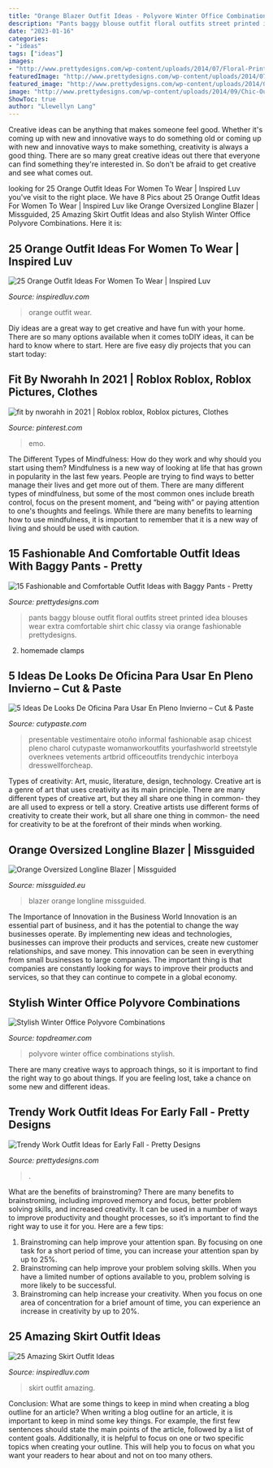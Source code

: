 ```yaml
---
title: "Orange Blazer Outfit Ideas - Polyvore Winter Office Combinations Stylish"
description: "Pants baggy blouse outfit floral outfits street printed idea blouses wear extra comfortable shirt chic classy via orange fashionable prettydesigns"
date: "2023-01-16"
categories:
- "ideas"
tags: ["ideas"]
images:
- "http://www.prettydesigns.com/wp-content/uploads/2014/07/Floral-Printed-Top-and-Black-Baggy-Pants-Outfit.jpg"
featuredImage: "http://www.prettydesigns.com/wp-content/uploads/2014/07/Floral-Printed-Top-and-Black-Baggy-Pants-Outfit.jpg"
featured_image: "http://www.prettydesigns.com/wp-content/uploads/2014/09/Chic-Outfit-Idea-with-a-Blazer.jpg"
image: "http://www.prettydesigns.com/wp-content/uploads/2014/09/Chic-Outfit-Idea-with-a-Blazer.jpg"
ShowToc: true
author: "Llewellyn Lang"
---
```



Creative ideas can be anything that makes someone feel good. Whether it's coming up with new and innovative ways to do something old or coming up with new and innovative ways to make something, creativity is always a good thing. There are so many great creative ideas out there that everyone can find something they're interested in. So don't be afraid to get creative and see what comes out.

	

		
looking for 25 Orange Outfit Ideas For Women To Wear | Inspired Luv you've visit to the right place. We have 8 Pics about 25 Orange Outfit Ideas For Women To Wear | Inspired Luv like Orange Oversized Longline Blazer | Missguided, 25 Amazing Skirt Outfit Ideas and also Stylish Winter Office Polyvore Combinations. Here it is:
		
    
## 25 Orange Outfit Ideas For Women To Wear | Inspired Luv

<img loading=lazy src="http://www.inspiredluv.com/wp-content/uploads/2016/09/16-Orange-outfit-ideas-For-Women.jpg" onerror="this.onerror=null;this.src='https://tse1.mm.bing.net/th?id=OIP.dxLwxPn7rWU7uEJv1V6qvgHaLP&amp;pid=15.1';" alt="25 Orange Outfit Ideas For Women To Wear | Inspired Luv">

_Source: inspiredluv.com_

>orange outfit wear. 

	

Diy ideas are a great way to get creative and have fun with your home. There are so many options available when it comes toDIY ideas, it can be hard to know where to start. Here are five easy diy projects that you can start today: 

    
## Fit By Nworahh In 2021 | Roblox Roblox, Roblox Pictures, Clothes

<img loading=lazy src="https://i.pinimg.com/736x/82/08/fa/8208fa14bf11cc4b0cb54531ecefefb8.jpg" onerror="this.onerror=null;this.src='https://tse2.mm.bing.net/th?id=OIP.2E5KunStTMuhlngxfeYjdAHaQb&amp;pid=15.1';" alt="fit by nworahh in 2021 | Roblox roblox, Roblox pictures, Clothes">

_Source: pinterest.com_

>emo. 

	

The Different Types of Mindfulness: How do they work and why should you start using them?
Mindfulness is a new way of looking at life that has grown in popularity in the last few years. People are trying to find ways to better manage their lives and get more out of them. There are many different types of mindfulness, but some of the most common ones include breath control, focus on the present moment, and “being with” or paying attention to one's thoughts and feelings. While there are many benefits to learning how to use mindfulness, it is important to remember that it is a new way of living and should be used with caution.

    
## 15 Fashionable And Comfortable Outfit Ideas With Baggy Pants - Pretty

<img loading=lazy src="http://www.prettydesigns.com/wp-content/uploads/2014/07/Floral-Printed-Top-and-Black-Baggy-Pants-Outfit.jpg" onerror="this.onerror=null;this.src='https://tse1.mm.bing.net/th?id=OIP.Tw8j6ID4OO2P9uP-M3ItTgHaK2&amp;pid=15.1';" alt="15 Fashionable and Comfortable Outfit Ideas with Baggy Pants - Pretty">

_Source: prettydesigns.com_

>pants baggy blouse outfit floral outfits street printed idea blouses wear extra comfortable shirt chic classy via orange fashionable prettydesigns. 

	

2. homemade clamps

    
## 5 Ideas De Looks De Oficina Para Usar En Pleno Invierno – Cut &amp; Paste

<img loading=lazy src="https://www.cutypaste.com/wp-content/uploads/2019/07/2-48.jpg" onerror="this.onerror=null;this.src='https://tse3.mm.bing.net/th?id=OIP.pUEQm4RcSFcfRP9aTJ2hNAHaN4&amp;pid=15.1';" alt="5 Ideas De Looks De Oficina Para Usar En Pleno Invierno – Cut &amp; Paste">

_Source: cutypaste.com_

>presentable vestimentaire otoño informal fashionable asap chicest pleno charol cutypaste womanworkoutfits yourfashworld streetstyle overknees vetements artbrid officeoutfits trendychic interboya dresswellforcheap. 

	

Types of creativity: Art, music, literature, design, technology.
Creative art is a genre of art that uses creativity as its main principle. There are many different types of creative art, but they all share one thing in common- they are all used to express or tell a story. Creative artists use different forms of creativity to create their work, but all share one thing in common- the need for creativity to be at the forefront of their minds when working.

    
## Orange Oversized Longline Blazer | Missguided

<img loading=lazy src="https://media.missguided.com/i/missguided/J9703803_03?fmt=jpeg&amp;fmt.jpeg.interlaced=true&amp;$product-page__main--2x$" onerror="this.onerror=null;this.src='https://tse4.mm.bing.net/th?id=OIP.tDzc4LVpX0d_5NohnHLl9wHaKu&amp;pid=15.1';" alt="Orange Oversized Longline Blazer | Missguided">

_Source: missguided.eu_

>blazer orange longline missguided. 

	

The Importance of Innovation in the Business World
Innovation is an essential part of business, and it has the potential to change the way businesses operate. By implementing new ideas and technologies, businesses can improve their products and services, create new customer relationships, and save money. This innovation can be seen in everything from small businesses to large companies. The important thing is that companies are constantly looking for ways to improve their products and services, so that they can continue to compete in a global economy.

    
## Stylish Winter Office Polyvore Combinations

<img loading=lazy src="http://www.topdreamer.com/wp-content/uploads/2014/12/8971769308a9ed4f47f7b4da5280dcf8.jpg" onerror="this.onerror=null;this.src='https://tse4.mm.bing.net/th?id=OIP.Ex8jowIDz4rAGuTC0TdS2QHaLS&amp;pid=15.1';" alt="Stylish Winter Office Polyvore Combinations">

_Source: topdreamer.com_

>polyvore winter office combinations stylish. 

	

There are many creative ways to approach things, so it is important to find the right way to go about things. If you are feeling lost, take a chance on some new and different ideas.

    
## Trendy Work Outfit Ideas For Early Fall - Pretty Designs

<img loading=lazy src="http://www.prettydesigns.com/wp-content/uploads/2014/09/Chic-Outfit-Idea-with-a-Blazer.jpg" onerror="this.onerror=null;this.src='https://tse1.mm.bing.net/th?id=OIP.IHBXx_zrbSFcT0xNh41M_AHaK2&amp;pid=15.1';" alt="Trendy Work Outfit Ideas for Early Fall - Pretty Designs">

_Source: prettydesigns.com_

>. 

	

What are the benefits of brainstroming?
There are many benefits to brainstroming, including improved memory and focus, better problem solving skills, and increased creativity. It can be used in a number of ways to improve productivity and thought processes, so it’s important to find the right way to use it for you. Here are a few tips: 
1. Brainstroming can help improve your attention span. By focusing on one task for a short period of time, you can increase your attention span by up to 25%. 
2. Brainstroming can help improve your problem solving skills. When you have a limited number of options available to you, problem solving is more likely to be successful. 
3. Brainstroming can help increase your creativity. When you focus on one area of concentration for a brief amount of time, you can experience an increase in creativity by up to 20%.

    
## 25 Amazing Skirt Outfit Ideas

<img loading=lazy src="http://www.inspiredluv.com/wp-content/uploads/2017/01/Amazing-Skirt-Outfit-Ideas-5.jpg" onerror="this.onerror=null;this.src='https://tse4.mm.bing.net/th?id=OIP.-zByXH1zPD9Bey2kcyL0kAHaLG&amp;pid=15.1';" alt="25 Amazing Skirt Outfit Ideas">

_Source: inspiredluv.com_

>skirt outfit amazing. 

	

Conclusion: What are some things to keep in mind when creating a blog outline for an article?
When writing a blog outline for an article, it is important to keep in mind some key things. For example, the first few sentences should state the main points of the article, followed by a list of content goals. Additionally, it is helpful to focus on one or two specific topics when creating your outline. This will help you to focus on what you want your readers to hear about and not on too many others.

